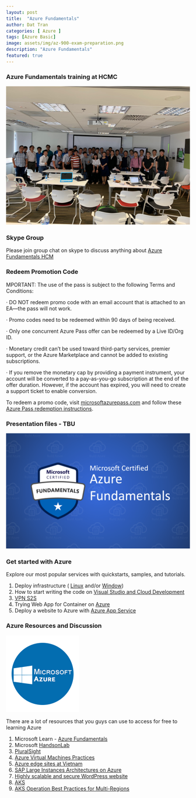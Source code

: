 ```yaml
---
layout: post
title:  "Azure Fundamentals"
author: Dat Tran
categories: [ Azure ]
tags: [Azure Basic]
image: assets/img/az-900-exam-preparation.png
description: "Azure Fundamentals"
featured: true
---
```


### Azure Fundamentals training at HCMC
![Azure Fundamentals Training at HCMC!](/assets/img/Skype_Picture_2019_09_09T10_11_01_299Z.jpeg)

### Skype Group

Please join group chat on skype to discuss anything about [Azure Fundamentals HCM](https://join.skype.com/G2J99KqZCcE1)

### Redeem Promotion Code
MPORTANT: The use of the pass is subject to the following Terms and Conditions:

·    DO NOT redeem promo code with an email account that is attached to an EA—the pass will not work.

·    Promo codes need to be redeemed within 90 days of being received.

·    Only one concurrent Azure Pass offer can be redeemed by a Live ID/Org ID.

·    Monetary credit can’t be used toward third-party services, premier support, or the Azure Marketplace and cannot be added to existing subscriptions.

·    If you remove the monetary cap by providing a payment instrument, your account will be converted to a pay-as-you-go subscription at the end of the offer duration. However, if the account has expired, you will need to create a support ticket to enable conversion.

To redeem a promo code, visit [microsoftazurepass.com](https://www.microsoftazurepass.com/) and follow these [Azure Pass redemption instructions](https://www.microsoftazurepass.com/Home/HowTo).

### Presentation files - TBU
![Azure Fundamentals Certificate!](/assets/img/Microsoft_Certified_Azure_Fundamentals_Featured_Image.png)

### Get started with Azure

Explore our most popular services with quickstarts, samples, and tutorials.

1. Deploy infrastructure ( [Linux](https://docs.microsoft.com/en-us/azure/virtual-machines/linux/) and/or [Window](https://docs.microsoft.com/en-us/azure/virtual-machines/windows/))
2. How to start writing the code on [Visual Studio and Cloud Development](https://tutorials.visualstudio.com/)
3. [VPN S2S](https://docs.microsoft.com/en-us/azure/vpn-gateway/)
4. Trying Web App for Container on [Azure](https://azure.microsoft.com/en-us/services/app-service/containers/)
5. Deploy a website to Azure with [Azure App Service](https://docs.microsoft.com/en-us/learn/paths/deploy-a-website-with-azure-app-service/)

### Azure Resources and Discussion
![Azure Fundamentals Certificate!](/assets/img/course_144_image.png)


There are a lot of resources that you guys can use to access for free to learning Azure
1. Microsoft Learn - [Azure Fundamentals](https://docs.microsoft.com/en-us/learn/paths/azure-fundamentals/)
2. Microsoft [HandsonLab](https://www.microsoft.com/handsonlabs)
3. [PluralSight](https://www.pluralsight.com/partners/microsoft/azure?aid=7010a000001xDURAA2)
4. [Azure Virtual Machines Practices](https://courses.edx.org/asset-v1:Microsoft+AZURE202x+4T2017+type@asset+block@Azure_Virtual_Machines_Practical_Exercises.pdf)
5. [Azure edge sites at Vietnam](https://azure.microsoft.com/en-us/blog/latency-is-the-new-currency-of-the-cloud-announcing-31-new-azure-edge-sites/)
6. [SAP Large Instances Architectures on Azure](https://docs.microsoft.com/en-us/azure/architecture/reference-architectures/sap/hana-large-instances)
7. [Highly scalable and secure WordPress website](https://docs.microsoft.com/en-us/azure/architecture/example-scenario/infrastructure/wordpress)
8. [AKS](https://azure.microsoft.com/en-us/services/kubernetes-service/)
9. [AKS Operation Best Practices for Multi-Regions](https://docs.microsoft.com/en-us/azure/aks/operator-best-practices-multi-region)
